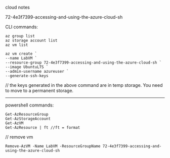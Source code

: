 cloud notes 

72-4e3f7399-accessing-and-using-the-azure-cloud-sh

CLI commands:
```
az group list 
az storage account list 
az vm list
```
```
az vm create `
--name LabVM `
--resource-group 72-4e3f7399-accessing-and-using-the-azure-cloud-sh `
--image UbuntuLTS `
--admin-username azureuser `
--generate-ssh-keys
```
// the keys generated in the above command are in temp storage. You need to move to a permanent storage. 

------------
powershell commands:
``` 
Get-AzResourceGroup
Get-AzStorageAccount
Get-AzVM
Get-AzResource | ft //ft = format 
```
// remove vm 
```
Remove-AzVM -Name LabVM -ResourceGroupName 72-4e3f7399-accessing-and-using-the-azure-cloud-sh
```